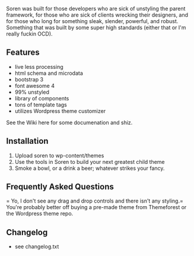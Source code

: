 Soren was built for those developers who are sick of unstyling the parent framework, for those who are sick of clients wrecking their designers, and for those who long for something sleak, slender, powerful, and robust. Something that was built by some super high standards (either that or I'm really fuckin OCD).

## Features  

* live less processing
* html schema and microdata
* bootstrap 3
* font awesome 4
* 99% unstyled
* library of components
* tons of template tags
* utilizes Wordpress theme customizer  


See the Wiki here for some documenation and shiz.   


## Installation  
1. Upload soren to wp-content/themes    
2. Use the tools in Soren to build your next greatest child theme  
3. Smoke a bowl, or a drink a beer; whatever strikes your fancy.  

## Frequently Asked Questions  
= Yo, I don't see any drag and drop controls and there isn't any styling.=  
You're probably better off buying a pre-made theme from Themeforest or the Wordpress theme repo.  


## Changelog  
* see changelog.txt  